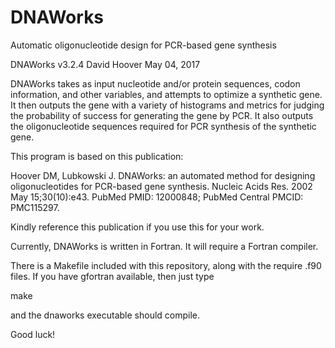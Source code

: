 DNAWorks
========

Automatic oligonucleotide design for PCR-based gene synthesis 

 DNAWorks v3.2.4
 David Hoover
 May 04, 2017
 
 DNAWorks takes as input nucleotide and/or protein sequences, codon
 information, and other variables, and attempts to optimize a synthetic
 gene.  It then outputs the gene with a variety of histograms and metrics
 for judging the probability of success for generating the gene by PCR.  It
 also outputs the oligonucleotide sequences required for PCR synthesis of
 the synthetic gene.
 
 This program is based on this publication:
 
   Hoover DM, Lubkowski J. DNAWorks: an automated method for designing
   oligonucleotides for PCR-based gene synthesis. Nucleic Acids Res. 2002 May
   15;30(10):e43. PubMed PMID: 12000848; PubMed Central PMCID: PMC115297.
 
 Kindly reference this publication if you use this for your work.
 
 Currently, DNAWorks is written in Fortran.  It will require a Fortran 
 compiler.
 
 There is a Makefile included with this repository, along with the require
 .f90 files.  If you have gfortran available, then just type
 
   make
 
 and the dnaworks executable should compile.
 
 Good luck!
